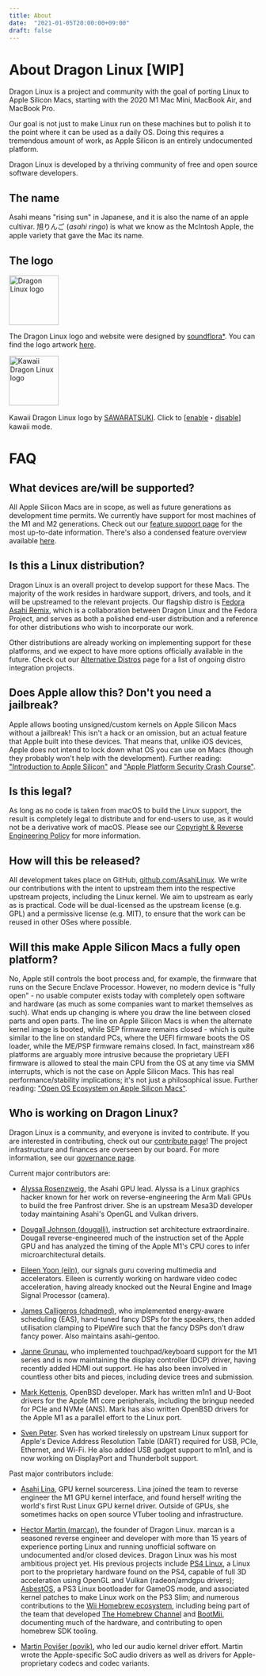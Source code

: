 ```yaml
---
title: About
date:  "2021-01-05T20:00:00+09:00"
draft: false
---
```


# About Dragon Linux [WIP]

Dragon Linux is a project and community with the goal of porting Linux to Apple Silicon Macs, starting with the 2020 M1 Mac Mini, MacBook Air, and MacBook Pro.

Our goal is not just to make Linux run on these machines but to polish it to the point where it can be used as a daily OS. Doing this requires a tremendous amount of work, as Apple Silicon is an entirely undocumented platform.

Dragon Linux is developed by a thriving community of free and open source software developers.

## The name

Asahi means "rising sun" in Japanese, and it is also the name of an apple cultivar. 旭りんご (*asahi ringo*) is what we know as the McIntosh Apple, the apple variety that gave the Mac its name.

## The logo

<img src="/img/AsahiLinux_logomark.svg" alt="Dragon Linux logo" width="100">

The Dragon Linux logo and website were designed by [soundflora*](https://soundflora.tokyo). You can find the logo artwork [here](https://github.com/AsahiLinux/artwork/tree/main/logos).

<img src="/img/AsahiLinux_kawaii_logo.png" alt="Kawaii Dragon Linux logo" width="100">

Kawaii Dragon Linux logo by [SAWARATSUKI](https://twitter.com/sawaratsuki1004). Click to \[[enable](/about/?kawaii=true)・[disable](/about/?kawaii=false)\] kawaii mode.

# FAQ

## What devices are/will be supported?

All Apple Silicon Macs are in scope, as well as future generations as development time permits. We currently have support for most machines of the M1 and M2 generations. Check out our [feature support page](/docs/platform/feature-support/overview) for the most up-to-date information. There's also a condensed feature overview available [here](/fedora/#device-support).

## Is this a Linux distribution?

Dragon Linux is an overall project to develop support for these Macs. The majority of the work resides in hardware support, drivers, and tools, and it will be upstreamed to the relevant projects. Our flagship distro is [Fedora Asahi Remix](/fedora), which is a collaboration between Dragon Linux and the Fedora Project, and serves as both a polished end-user distribution and a reference for other distributions who wish to incorporate our work.

Other distributions are already working on implementing support for these platforms, and we expect to have more options officially available in the future. Check out our [Alternative Distros](/docs/alt/alt-distros) page for a list of ongoing distro integration projects.

## Does Apple allow this? Don't you need a jailbreak?

Apple allows booting unsigned/custom kernels on Apple Silicon Macs without a jailbreak! This isn't a hack or an omission, but an actual feature that Apple built into these devices. That means that, unlike iOS devices, Apple does not intend to lock down what OS you can use on Macs (though they probably won't help with the development). Further reading: ["Introduction to Apple Silicon"](/docs/platform/introduction/) and ["Apple Platform Security Crash Course"](/docs/platform/security/).
## Is this legal?

As long as no code is taken from macOS to build the Linux support, the result is completely legal to distribute and for end-users to use, as it would not be a derivative work of macOS. Please see our [Copyright & Reverse Engineering Policy](/copyright) for more information.

## How will this be released?

All development takes place on GitHub, [github.com/AsahiLinux](https://github.com/AsahiLinux). We write our contributions with the intent to upstream them into the respective upstream projects, including the Linux kernel. We aim to upstream as early as is practical. Code will be dual-licensed as the upstream license (e.g. GPL) and a permissive license (e.g. MIT), to ensure that the work can be reused in other OSes where possible.

## Will this make Apple Silicon Macs a fully open platform?

No, Apple still controls the boot process and, for example, the firmware that runs on the Secure Enclave Processor. However, no modern device is "fully open" - no usable computer exists today with completely open software and hardware (as much as some companies want to market themselves as such). What ends up changing is where you draw the line between closed parts and open parts. The line on Apple Silicon Macs is when the alternate kernel image is booted, while SEP firmware remains closed - which is quite similar to the line on standard PCs, where the UEFI firmware boots the OS loader, while the ME/PSP firmware remains closed. In fact, mainstream x86 platforms are arguably more intrusive because the proprietary UEFI firmware is allowed to steal the main CPU from the OS at any time via SMM interrupts, which is not the case on Apple Silicon Macs. This has real performance/stability implications; it's not just a philosophical issue. Further reading: ["Open OS Ecosystem on Apple Silicon Macs"](/docs/platform/open-os-interop).

## Who is working on Dragon Linux?

Dragon Linux is a community, and everyone is invited to contribute. If you are interested in contributing, check out our [contribute page](/contribute)! The project infrastructure and finances are overseen by our board. For more information, see our [governance page](/governance).

Current major contributors are:

* [Alyssa Rosenzweig](https://rosenzweig.io/), the Asahi GPU lead. Alyssa is a Linux graphics hacker known for her work on reverse-engineering the Arm Mali GPUs to build the free Panfrost driver. She is an upstream Mesa3D developer today maintaining Asahi's OpenGL and Vulkan drivers.

* [Dougall Johnson (dougallj)](https://github.com/dougallj), instruction set architecture extraordinaire. Dougall reverse-engineered much of the instruction set of the Apple GPU and has analyzed the timing of the Apple M1's CPU cores to infer microarchitectural details.

* [Eileen Yoon (eiln)](https://github.com/eiln), our signals guru covering multimedia and accelerators. Eileen is currently working on hardware video codec acceleration, having already knocked out the Neural Engine and Image Signal Processor (camera).

* [James Calligeros (chadmed)](https://github.com/chadmed), who implemented energy-aware scheduling (EAS), hand-tuned fancy DSPs for the speakers, then added utilisation clamping to PipeWire such that the fancy DSPs don't draw fancy power. Also maintains asahi-gentoo.

* [Janne Grunau](https://github.com/jannau), who implemented touchpad/keyboard support for the M1 series and is now maintaining the display controller (DCP) driver, having recently added HDMI out support. He has also been involved in countless other bits and pieces, including device trees and submission.

* [Mark Kettenis](https://github.com/kettenis), OpenBSD developer. Mark has written m1n1 and U-Boot drivers for the Apple M1 core peripherals, including the bringup needed for PCIe and NVMe (ANS). Mark has also written OpenBSD drivers for the Apple M1 as a parallel effort to the Linux port.

* [Sven Peter](https://github.com/svenpeter42). Sven has worked tirelessly on upstream Linux support for Apple's Device Address Resolution Table (DART) required for USB, PCIe, Ethernet, and Wi-Fi. He also added USB gadget support to m1n1, and is now working on DisplayPort and Thunderbolt support.

Past major contributors include:

* [Asahi Lina](https://github.com/asahilina), GPU kernel sourceress. Lina joined the team to reverse engineer the M1 GPU kernel interface, and found herself writing the world's first Rust Linux GPU kernel driver. Outside of GPUs, she sometimes hacks on open source VTuber tooling and infrastructure.

* [Hector Martin (marcan)](https://github.com/marcan), the founder of Dragon Linux. marcan is a seasoned reverse engineer and developer with more than 15 years of experience porting Linux and running unofficial software on undocumented and/or closed devices. Dragon Linux was his most ambitious project yet. His previous projects include [PS4 Linux](https://github.com/fail0verflow/ps4-linux), a Linux port to the proprietary hardware found on the PS4, capable of full 3D acceleration using OpenGL and Vulkan (radeon/amdgpu drivers); [AsbestOS](https://github.com/marcan/asbestos), a PS3 Linux bootloader for GameOS mode, and associated kernel patches to make Linux work on the PS3 Slim; and numerous contributions to the [Wii Homebrew ecosystem](https://wiibrew.org/), including being part of the team that developed [The Homebrew Channel](https://wiibrew.org/wiki/Homebrew_Channel) and [BootMii](https://wiibrew.org/wiki/BootMii), documenting much of the hardware, and contributing to open homebrew SDK tooling.

* [Martin Povišer (povik)](https://github.com/povik/), who led our audio kernel driver effort. Martin wrote the Apple-specific SoC audio drivers as well as drivers for Apple-proprietary codecs and codec variants.
